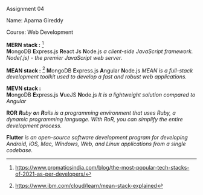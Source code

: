 Assignment 04  

Name: Aparna Gireddy  

Course: Web Development



**MERN stack :** [^1]  
 **M**ongoDB
 **E**xpress.js
 **R**eact Js
 **N**ode.js
*a client-side JavaScript framework. Node(.js) - the premier JavaScript web server.*



**MEAN stack :** [^2]
 **M**ongoDB
 **E**xpress.js
 **A**ngular
 **N**ode.js
*MEAN is a full-stack development toolkit used to develop a fast and robust web applications.*

**MEVN stack :**  
 **M**ongoDB
 **E**xpress.js
 **V**ueJS
 **N**ode.js
 *It is a lightweight solution compared to Angular*


**ROR**
  ***R**uby **o**n **R**ails is a programming environment that uses Ruby, a dynamic programming language. With RoR, you can simplify the entire development process.*


**Flutter** *is an open-source software development program for developing Android, iOS, Mac, Windows, Web, and Linux applications from a single codebase.*

[^1]:https://www.promaticsindia.com/blog/the-most-popular-tech-stacks-of-2021-as-per-developers/
[^2]: https://www.ibm.com/cloud/learn/mean-stack-explained

